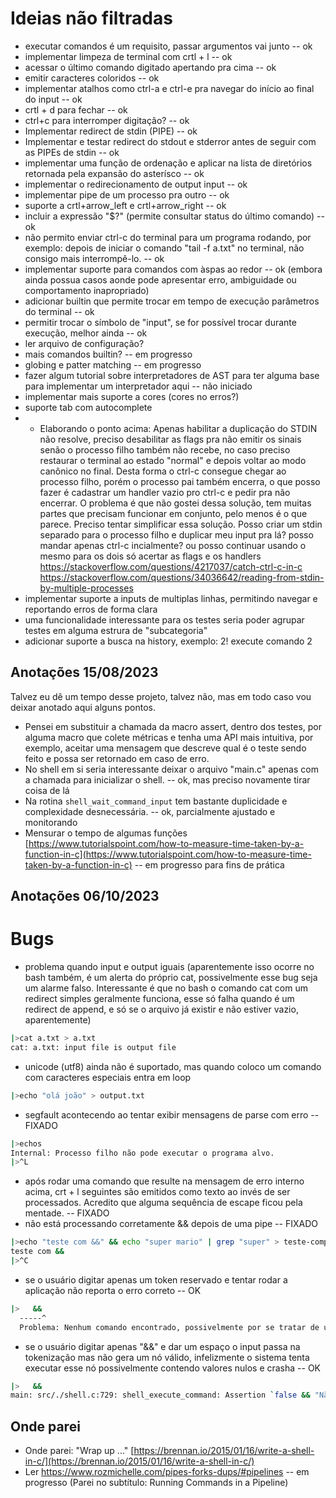 # Ideias não filtradas

* executar comandos é um requisito, passar argumentos vai junto -- ok
* implementar limpeza de terminal com crtl + l -- ok
* acessar o último comando digitado apertando pra cima -- ok
* emitir caracteres coloridos -- ok
* implementar atalhos como ctrl-a e ctrl-e pra navegar do início ao final do input -- ok
* crtl + d para fechar -- ok
* ctrl+c para interromper digitação? -- ok
* Implementar redirect de stdin (PIPE) -- ok
* Implementar e testar redirect do stdout e stderror antes de seguir com as PIPEs de stdin -- ok
* implementar uma função de ordenação e aplicar na lista de diretórios retornada pela expansão do asterísco -- ok
* implementar o redirecionamento de output input -- ok
* implementar pipe de um processo pra outro -- ok
* suporte a crtl+arrow_left e crtl+arrow_right -- ok
* incluir a expressão "$?" (permite consultar status do último comando) -- ok
* não permito enviar ctrl-c do terminal para um programa rodando, por exemplo: depois de iniciar o comando "tail -f a.txt" no terminal, não consigo mais interrompê-lo. -- ok
* implementar suporte para comandos com àspas ao redor -- ok (embora ainda possua casos aonde pode apresentar erro, ambiguidade ou comportamento inapropriado)
* adicionar builtin que permite trocar em tempo de execução parâmetros do terminal -- ok
* permitir trocar o símbolo de "input", se for possível trocar durante execução, melhor ainda -- ok
* ler arquivo de configuração?
* mais comandos builtin? -- em progresso
* globing e patter matching -- em progresso
* fazer algum tutorial sobre interpretadores de AST para ter alguma base para implementar um interpretador aqui -- não iniciado
* implementar mais suporte a cores (cores no erros?)
* suporte tab com autocomplete
* * Elaborando o ponto acima: Apenas habilitar a duplicação do STDIN não resolve, preciso desabilitar as flags pra não emitir os sinais senão o processo filho também não recebe, no caso preciso restaurar o terminal ao estado "normal" e depois voltar ao modo canônico no final. Desta forma o ctrl-c consegue chegar ao processo filho, porém o processo pai também encerra, o que posso fazer é cadastrar um handler vazio pro ctrl-c e pedir pra não encerrar. O problema é que não gostei dessa solução, tem muitas partes que precisam funcionar em conjunto, pelo menos é o que parece. Preciso tentar simplificar essa solução.
Posso criar um stdin separado para o processo filho e duplicar meu input pra lá? posso mandar apenas ctrl-c incialmente? ou posso continuar usando o mesmo para os dois só acertar as flags e os handlers
    https://stackoverflow.com/questions/4217037/catch-ctrl-c-in-c
    https://stackoverflow.com/questions/34036642/reading-from-stdin-by-multiple-processes
* implementar suporte a inputs de multiplas linhas, permitindo navegar e reportando erros de forma clara
* uma funcionalidade interessante para os testes seria poder agrupar testes em alguma estrura de "subcategoria"
* adicionar suporte a busca na history, exemplo: 2! execute comando 2


## Anotações 15/08/2023

Talvez eu dê um tempo desse projeto, talvez não, mas em todo caso vou deixar anotado aqui alguns pontos.
* Pensei em substituir a chamada da macro assert, dentro dos testes, por alguma macro que colete métricas e tenha uma API mais
intuitiva, por exemplo, aceitar uma mensagem que descreve qual é o teste sendo feito e possa ser retornado em caso de erro.
* No shell em si seria interessante deixar o arquivo "main.c" apenas com a chamada para inicializar o shell. -- ok, mas preciso novamente tirar coisa de lá
* Na rotina `shell_wait_command_input` tem bastante duplicidade e complexidade desnecessária. -- ok, parcialmente ajustado e monitorando
* Mensurar o tempo de algumas funções [https://www.tutorialspoint.com/how-to-measure-time-taken-by-a-function-in-c](https://www.tutorialspoint.com/how-to-measure-time-taken-by-a-function-in-c) -- em progresso para fins de prática

## Anotações 06/10/2023

# Bugs

* problema quando input e output iguais (aparentemente isso ocorre no bash também, é um alerta do próprio cat, possivelmente esse bug seja um alarme falso. Interessante é que no bash o comando cat com um redirect simples geralmente funciona, esse só falha quando é um redirect de append, e só se o arquivo já existir e não estiver vazio, aparentemente)
```bash
|>cat a.txt > a.txt
cat: a.txt: input file is output file
```
* unicode (utf8) ainda não é suportado, mas quando coloco um comando com caracteres especiais entra em loop
```bash
|>echo "olá joão" > output.txt
```
* segfault acontecendo ao tentar exibir mensagens de parse com erro -- FIXADO
```bash
|>echos
Internal: Processo filho não pode executar o programa alvo.
|>^L
```
* após rodar uma comando que resulte na mensagem  de erro interno acima, crt + l seguintes são emitidos como texto ao invés de ser processados. Acredito que alguma sequência de escape ficou pela mentade. -- FIXADO
* não está processando corretamente && depois de uma pipe -- FIXADO
```bash
|>echo "teste com &&" && echo "super mario" | grep "super" > teste-complexo.txt && echo "depois"
teste com &&
|>^C
```
* se o usuário digitar apenas um token reservado e tentar rodar a aplicação não reporta o erro correto -- OK
```bash
|>   &&
  -----^
  Problema: Nenhum comando encontrado, possivelmente por se tratar de uma linha apenas com espaços.
```
* se o usuário digitar apenas "&&" e dar um espaço o input passa na tokenização mas não gera um nó válido, infelizmente o sistema tenta executar esse nó possivelmente contendo valores nulos e crasha -- OK
```bash
|>   && 
main: src/./shell.c:729: shell_execute_command: Assertion `false && "Não deveria ser atingido nunca"' failed.

```


## Onde parei

* Onde parei: "Wrap up ..." [https://brennan.io/2015/01/16/write-a-shell-in-c/](https://brennan.io/2015/01/16/write-a-shell-in-c/)
* Ler https://www.rozmichelle.com/pipes-forks-dups/#pipelines -- em progresso (Parei no subtítulo: Running Commands in a Pipeline)